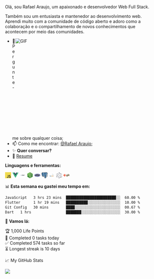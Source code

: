 <br />

Olá, sou Rafael Araujo, um apaixonado e desenvolvedor Web Full Stack.

Também sou um entusiasta e mantenedor ao desenvolvimento web. Aprendi muito com a comunidade de código aberto e adoro como a colaboração e o compartilhamento de novos conhecimentos que acontecem por meio das comunidades.


  <img align="right" alt="GIF" src="https://github.com/abhisheknaiidu/abhisheknaiidu/blob/master/code.gif?raw=true" width="470" height="320" />
  
- 💬 Pergunte-me sobre qualquer coisa;
- 📫 Como me encontrar: [@Rafael Araujo](https://www.linkedin.com/in/rafael-araujo-992a3917b/);
- ✨ **Quer conversar?**
- 📝 [Resume](https://www.linkedin.com/in/rafael-araujo-992a3917b/)

**Linguagens e ferramentas:**  

<code><img height="20" src="https://raw.githubusercontent.com/github/explore/80688e429a7d4ef2fca1e82350fe8e3517d3494d/topics/javascript/javascript.png"></code>
<code><img height="20" src="https://raw.githubusercontent.com/github/explore/80688e429a7d4ef2fca1e82350fe8e3517d3494d/topics/vue/vue.png"></code>
<code><img height="20" src="https://raw.githubusercontent.com/github/explore/80688e429a7d4ef2fca1e82350fe8e3517d3494d/topics/jquery/jquery.png"></code>
<code><img height="20" src="https://raw.githubusercontent.com/github/explore/80688e429a7d4ef2fca1e82350fe8e3517d3494d/topics/nodejs/nodejs.png"></code>
<code><img height="20" src="https://raw.githubusercontent.com/github/explore/80688e429a7d4ef2fca1e82350fe8e3517d3494d/topics/php/php.png"></code>
<code><img height="20" src="https://raw.githubusercontent.com/github/explore/80688e429a7d4ef2fca1e82350fe8e3517d3494d/topics/postgresql/postgresql.png"></code>
<code><img height="20" src="https://raw.githubusercontent.com/github/explore/80688e429a7d4ef2fca1e82350fe8e3517d3494d/topics/mysql/mysql.png"></code>
<code><img height="20" src="https://raw.githubusercontent.com/github/explore/80688e429a7d4ef2fca1e82350fe8e3517d3494d/topics/electron/electron.png"></code>
<code><img height="20" src="https://raw.githubusercontent.com/github/explore/80688e429a7d4ef2fca1e82350fe8e3517d3494d/topics/git/git.png"></code>

📊 **Esta semana eu gastei meu tempo em:**
<!--START_SECTION:waka-->
```text
JavaScript   3 hrs 23 mins  ███████████████████████░░  60.00 % 
Flutter      1 hr 19 mins   ██████████░░░░░░░░░░░░░░░  10.00 % 
Git Config   30 mins        ████░░░░░░░░░░░░░░░░░░░░░  00.67 % 
Dart   1 hrs                ███████░░░░░░░░░░░░░░░░░░  30.00 % 
```
<!--END_SECTION:waka-->

<!--Se você gosta do que eu faço, talvez considere me comprar um café / chá 🥺👉👈

<a href="https://www.buymeacoffee.com/abhisheknaiidu" target="_blank"><img src="https://cdn.buymeacoffee.com/buttons/v2/default-red.png" alt="Buy Me A Coffee" width="150" ></a>-->

🚧 **Vamos lá:**
<!-- TODO-IST:START -->
🏆  1,000 Life Points           
🌸  Completed 0 tasks today           
✅  Completed 574 tasks so far           
⏳  Longest streak is 10 days
<!-- TODO-IST:END -->


📈 My GitHub Stats

<p align="center">
  <a href="https://github.com/anuraghazra/github-readme-stats">
    <img
      align="left"
      height="165"
      src="https://github-readme-stats.vercel.app/api?username=rafaelaraujobr&count_private=true&show_icons=true&custom_title=Github%20Status&hide=issues&theme=radical"
      src="[![Readme Card](https://github-readme-stats.vercel.app/api/pin/?username=rafaelaraujobr&repo=github-readme-stats)](https://github.com/rafaelaraujobr/github-readme-stats)"
    />
  </a>
</p>
